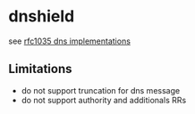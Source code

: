 # dnshield

see [rfc1035 dns implementations](https://tools.ietf.org/html/rfc1035) 


## Limitations
- do not support truncation for dns message
- do not support authority and additionals RRs